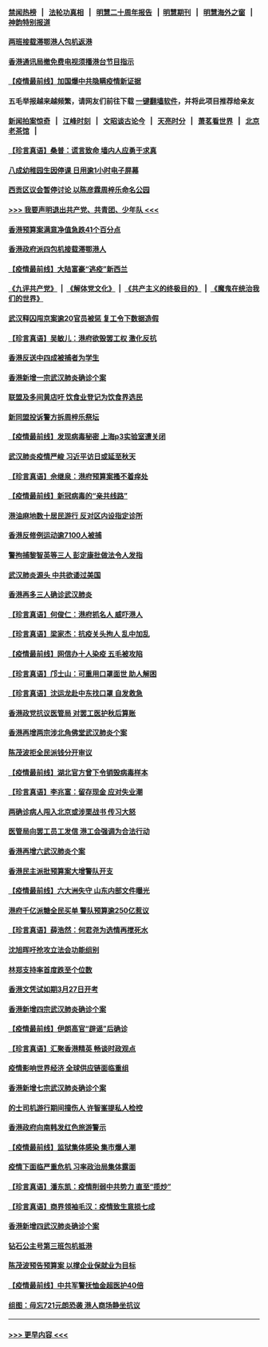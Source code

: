 #### [禁闻热榜](热点新闻.md?=0)  &nbsp;&nbsp;|&nbsp;&nbsp; [法轮功真相](https://github.com/gfw-breaker/truth/blob/master/README.md?=0) &nbsp;&nbsp;|&nbsp;&nbsp; [明慧二十周年报告](https://github.com/gfw-breaker/mh-reports/blob/master/README.md?=0) &nbsp;&nbsp;|&nbsp;&nbsp;[明慧期刊](https://github.com/gfw-breaker/mh-qikan) &nbsp;&nbsp;|&nbsp;&nbsp; [明慧海外之窗](https://github.com/gfw-breaker/mh-news/blob/master/README.md?=0) &nbsp;&nbsp;|&nbsp;&nbsp; [神韵特别报道](https://github.com/gfw-breaker/mh-news/blob/master/shenyun.md?=0)
#### [两班接载滞鄂港人包机返港](../pages/nsc415/n11915855.md?t=03051303) 
#### [香港通讯局撤免费电视须播港台节目指示](../pages/nsc415/n11915831.md?t=03051303) 
#### [【疫情最前线】加国爆中共隐瞒疫情新证据](../pages/nsc415/n11915482.md?t=03051303) 
#### 五毛举报越来越频繁，请网友们前往下载 [一键翻墙软件](https://github.com/gfw-breaker/ssr-accounts)，并将此项目推荐给亲友
#### [新闻拍案惊奇](https://github.com/gfw-breaker/banned-news/blob/master/pages/link4.md) &nbsp;&nbsp;|&nbsp;&nbsp; [江峰时刻](https://github.com/gfw-breaker/banned-news/blob/master/pages/link4.md) &nbsp;&nbsp;|&nbsp;&nbsp; [文昭谈古论今](https://github.com/gfw-breaker/banned-news/blob/master/pages/link4.md) &nbsp;&nbsp;|&nbsp;&nbsp; [天亮时分](https://github.com/gfw-breaker/banned-news/blob/master/pages/link4.md) &nbsp;&nbsp;|&nbsp;&nbsp; [萧茗看世界](https://github.com/gfw-breaker/banned-news/blob/master/pages/link4.md) &nbsp;&nbsp;|&nbsp;&nbsp; [北京老茶馆](https://github.com/gfw-breaker/banned-news/blob/master/pages/link4.md) &nbsp;&nbsp;|&nbsp;&nbsp; 
#### [【珍言真语】桑普：谎言致命 墙内人应勇于求真](../pages/nsc415/n11915169.md?t=03051303) 
#### [八成幼稚园生因停课 日用逾1小时电子屏幕](../pages/nsc415/n11913263.md?t=03051303) 
#### [西贡区议会暂停讨论 以陈彦霖周梓乐命名公园](../pages/nsc415/n11913248.md?t=03051303) 
#### [>>> 我要声明退出共产党、共青团、少年队 <<<](https://github.com/begood0513/goodnews/blob/master/quit/letter.md) 
#### [香港预算案满意净值急跌41个百分点](../pages/nsc415/n11913236.md?t=03051303) 
#### [香港政府派四包机接载滞鄂港人](../pages/nsc415/n11913211.md?t=03051303) 
#### [【疫情最前线】大陆富豪“逃疫”新西兰](../pages/nsc415/n11913160.md?t=03051303) 
#### [《九评共产党》](https://github.com/begood0513/9ping.md/blob/master/README.md) &nbsp;|&nbsp; [《解体党文化》](../../../../jtdwh.md/blob/master/README.md)  &nbsp;|&nbsp; [《共产主义的终极目的》](../../../../gczydzjmd.md/blob/master/README.md) &nbsp;|&nbsp; [《魔鬼在统治我们的世界》](../../../../mgztzwmdsj.md/blob/master/README.md) 
#### [武汉释囚闯京案逾20官员被惩 复工令下数据造假](../pages/nsc415/n11912743.md?t=03051303) 
#### [【珍言真语】吴敏儿：港府欲毁罢工权 激化反抗](../pages/nsc415/n11912457.md?t=03051303) 
#### [香港反送中四成被捕者为学生](../pages/nsc415/n11910730.md?t=03051303) 
#### [香港新增一宗武汉肺炎确诊个案](../pages/nsc415/n11910724.md?t=03051303) 
#### [联盟及多间黄店吁 饮食业登记为饮食界选民](../pages/nsc415/n11910718.md?t=03051303) 
#### [新同盟投诉警方拆周梓乐祭坛](../pages/nsc415/n11910707.md?t=03051303) 
#### [【疫情最前线】发现病毒秘密 上海p3实验室遭关闭](../pages/nsc415/n11910640.md?t=03051303) 
#### [武汉肺炎疫情严峻 习近平访日或延至秋天](../pages/nsc415/n11910570.md?t=03051303) 
#### [【珍言真语】佘继泉：港府预算案搔不着痒处](../pages/nsc415/n11910011.md?t=03051303) 
#### [【疫情最前线】新冠病毒的“亲共线路”](../pages/nsc415/n11907734.md?t=03051303) 
#### [港油麻地数十居民游行 反对区内设指定诊所](../pages/nsc415/n11907900.md?t=03051303) 
#### [香港反修例运动逾7100人被捕](../pages/nsc415/n11907922.md?t=03051303) 
#### [警拘捕黎智英等三人 彭定康批做法令人发指](../pages/nsc415/n11907905.md?t=03051303) 
#### [武汉肺炎源头 中共欲诿过美国](../pages/nsc415/n11907665.md?t=03051303) 
#### [香港再多三人确诊武汉肺炎](../pages/nsc415/n11907846.md?t=03051303) 
#### [【珍言真语】何俊仁：港府抓名人 威吓港人](../pages/nsc415/n11907561.md?t=03051303) 
#### [【珍言真语】梁家杰：抗疫关头拘人 乱中加乱](../pages/nsc415/n11907444.md?t=03051303) 
#### [【疫情最前线】网信办十人染疫 五毛被攻陷](../pages/nsc415/n11903757.md?t=03051303) 
#### [【珍言真语】邝士山：可重用口罩面世 助人解困](../pages/nsc415/n11903875.md?t=03051303) 
#### [【珍言真语】沈运龙赴中东找口罩 自发救急](../pages/nsc415/n11903291.md?t=03051303) 
#### [香港政党抗议医管局 对罢工医护秋后算账](../pages/nsc415/n11901746.md?t=03051303) 
#### [香港再增两宗涉北角佛堂武汉肺炎个案](../pages/nsc415/n11901737.md?t=03051303) 
#### [陈茂波拒全民派钱分开审议](../pages/nsc415/n11901672.md?t=03051303) 
#### [【疫情最前线】湖北官方曾下令销毁病毒样本](../pages/nsc415/n11901518.md?t=03051303) 
#### [【珍言真语】李兆富：留存现金 应对失业潮](../pages/nsc415/n11901448.md?t=03051303) 
#### [两确诊病人闯入北京或涉栗战书 传习大怒](../pages/nsc415/n11901180.md?t=03051303) 
#### [医管局向罢工员工发信 港工会强调为合法行动](../pages/nsc415/n11898870.md?t=03051303) 
#### [香港再增六武汉肺炎个案](../pages/nsc415/n11898843.md?t=03051303) 
#### [香港民主派批预算案大增警队开支](../pages/nsc415/n11898813.md?t=03051303) 
#### [【疫情最前线】六大洲失守 山东内部文件曝光](../pages/nsc415/n11898455.md?t=03051303) 
#### [港府千亿派糖全民买单 警队预算逾250亿惹议](../pages/nsc415/n11898608.md?t=03051303) 
#### [【珍言真语】薛浩然：何君尧为选情再搅死水](../pages/nsc415/n11898269.md?t=03051303) 
#### [沈旭晖吁抢攻立法会功能组别](../pages/nsc415/n11896084.md?t=03051303) 
#### [林郑支持率首度跌至个位数](../pages/nsc415/n11896058.md?t=03051303) 
#### [香港文凭试如期3月27日开考](../pages/nsc415/n11896055.md?t=03051303) 
#### [香港新增四宗武汉肺炎确诊个案](../pages/nsc415/n11896040.md?t=03051303) 
#### [【疫情最前线】伊朗高官“辟谣”后确诊](../pages/nsc415/n11895902.md?t=03051303) 
#### [【珍言真语】汇聚香港精英 畅谈时政观点](../pages/nsc415/n11895733.md?t=03051303) 
#### [疫情影响世界经济 全球供应链面临重组](../pages/nsc415/n11895634.md?t=03051303) 
#### [香港新增七宗武汉肺炎确诊个案](../pages/nsc415/n11893498.md?t=03051303) 
#### [的士司机游行期间撞伤人 许智峯提私人检控](../pages/nsc415/n11893483.md?t=03051303) 
#### [香港政府向南韩发红色旅游警示](../pages/nsc415/n11893398.md?t=03051303) 
#### [【疫情最前线】监狱集体感染 集市爆人潮](../pages/nsc415/n11893181.md?t=03051303) 
#### [疫情下面临严重危机  习率政治局集体露面](../pages/nsc415/n11893305.md?t=03051303) 
#### [【珍言真语】潘东凯：疫情削弱中共势力 直至“揽炒”](../pages/nsc415/n11892866.md?t=03051303) 
#### [【珍言真语】商界领袖毛汉：疫情致生意损七成](../pages/nsc415/n11890348.md?t=03051303) 
#### [香港新增四武汉肺炎确诊个案](../pages/nsc415/n11890610.md?t=03051303) 
#### [钻石公主号第三班包机抵港](../pages/nsc415/n11890645.md?t=03051303) 
#### [陈茂波预告预算案 以撑企业保就业为目标](../pages/nsc415/n11890574.md?t=03051303) 
#### [【疫情最前线】中共军警抚恤金超医护40倍](../pages/nsc415/n11890458.md?t=03051303) 
#### [组图：毋忘721元朗恐袭 港人商场静坐抗议](../pages/nsc415/n11876882.md?t=03051303) 

----
#### [ >>> 更早内容 <<< ](../indexes/nsc415-earlier.md)
